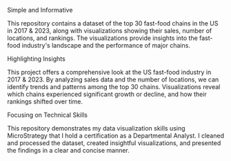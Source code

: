 Simple and Informative

This repository contains a dataset of the top 30 fast-food chains in the US in 2017 & 2023, along with visualizations showing their sales, number of locations, and rankings. The visualizations provide insights into the fast-food industry's landscape and the performance of major chains.

Highlighting Insights

This project offers a comprehensive look at the US fast-food industry in 2017 & 2023. By analyzing sales data and the number of locations, we can identify trends and patterns among the top 30 chains. Visualizations reveal which chains experienced significant growth or decline, and how their rankings shifted over time.

Focusing on Technical Skills

This repository demonstrates my data visualization skills using MicroStrategy that I hold a certification as a Departmental Analyst. I cleaned and processed the dataset, created insightful visualizations, and presented the findings in a clear and concise manner.
